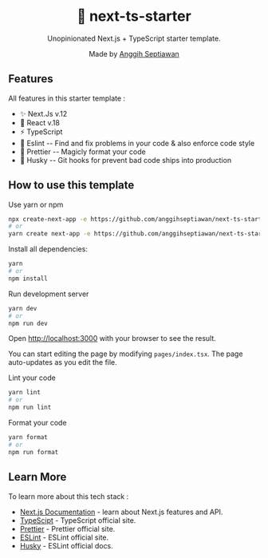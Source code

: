 <div align="center">
  <h1>🎉 next-ts-starter</h1>
  <p>Unopinionated Next.js + TypeScript starter template.</p>
  <p>Made by <a href="https://anggihseptiawan.space">Anggih Septiawan</a></p>
</div>

## Features

All features in this starter template :

- ✨ Next.Js v.12
- 🎉 React v.18
- ⚡ TypeScript
- 🧐 Eslint -- Find and fix problems in your code & also enforce code style
- 🍻 Prettier -- Magicly format your code
- 🐺 Husky -- Git hooks for prevent bad code ships into production

## How to use this template

Use yarn or npm

```bash
npx create-next-app -e https://github.com/anggihseptiawan/next-ts-starter project-name
# or
yarn create next-app -e https://github.com/anggihseptiawan/next-ts-starter project-name
```

Install all dependencies:

```bash
yarn
# or
npm install
```

Run development server

```bash
yarn dev
# or
npm run dev
```

Open [http://localhost:3000](http://localhost:3000) with your browser to see the result.

You can start editing the page by modifying `pages/index.tsx`. The page auto-updates as you edit the file.

Lint your code

```bash
yarn lint
# or
npm run lint
```

Format your code

```bash
yarn format
# or
npm run format
```

## Learn More

To learn more about this tech stack :

- [Next.js Documentation](https://nextjs.org/docs) - learn about Next.js features and API.
- [TypeScipt](https://www.typescriptlang.org/) - TypeScript official site.
- [Prettier](https://prettier.io/) - Prettier official site.
- [ESLint](https://eslint.org/) - ESLint official site.
- [Husky](https://typicode.github.io/husky/#/) - ESLint official docs.
